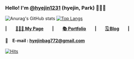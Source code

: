 <!--### Hi there👋🏻-->

### Hello! I'm [@hyejin1231](https://hyejin1231.github.io/#about-me) (hyejin, Park) 🙋🏻‍♀️


<!--[![Anurag's GitHub stats](https://github-readme-stats.vercel.app/api?username=hyejin1231)](https://github.com/anuraghazra/github-readme-stats)-->
![Anurag's GitHub stats](https://github-readme-stats.vercel.app/api?username=hyejin1231&show_icons=true&theme=radical)
[![Top Langs](https://github-readme-stats.vercel.app/api/top-langs/?username=hyejin1231&layout=compact)](https://github.com/anuraghazra/github-readme-stats)
<br>

**|　　[👩🏻‍💻 My Page](https://hyejin1231.github.io)　　|　　[📚 Portfolio]()　　|　　[🗓 Blog](https://hyejin.tistory.com/)　　|**

**📩　E-mail : hyejinbag772@gmail.com**
<br>
<br>
[![Hits](https://hits.seeyoufarm.com/api/count/incr/badge.svg?url=https%3A%2F%2Fgithub.com%2Fhyejin1231&count_bg=%23E53AC8&title_bg=%23555555&icon=&icon_color=%23E7E7E7&title=hits&edge_flat=false)](https://hits.seeyoufarm.com)       
<!--
**hyejin1231/hyejin1231** is a ✨ _special_ ✨ repository because its `README.md` (this file) appears on your GitHub profile.

Here are some ideas to get you started:

- 🔭 I’m currently working on ...
- 🌱 I’m currently learning ...
- 👯 I’m looking to collaborate on ...
- 🤔 I’m looking for help with ...
- 💬 Ask me about ...
- 📫 How to reach me: ...
- 😄 Pronouns: ...
- ⚡ Fun fact: ...
-->
